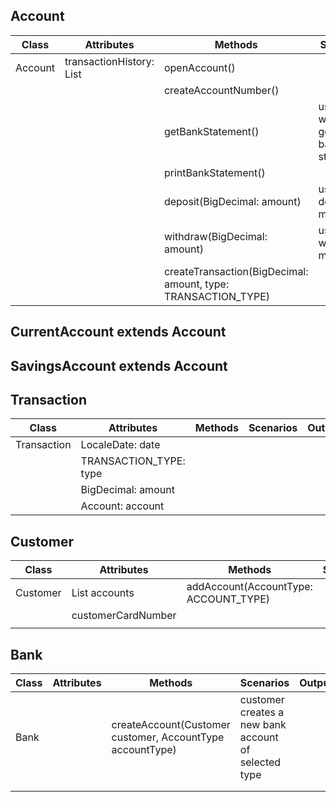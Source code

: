 ## Account

| Class   | Attributes                             | Methods                                                       | Scenario                              | Output |
|---------|----------------------------------------|---------------------------------------------------------------|---------------------------------------|--------|
| Account | transactionHistory: List<Transactions> | openAccount()                                                 |                                       | void   |
|         |                                        | createAccountNumber()                                         |                                       | void   |
|         |                                        | getBankStatement()                                            | user wants to generate bank statement | String |
|         |                                        | printBankStatement()                                          |                                       | void   |
|         |                                        | deposit(BigDecimal: amount)                                   | user can deposit money                | void   |
|         |                                        | withdraw(BigDecimal: amount)                                  | user can withdraw money               | void   |
|         |                                        | createTransaction(BigDecimal: amount, type: TRANSACTION_TYPE) |                                       | void   |

## CurrentAccount extends Account

## SavingsAccount extends Account

## Transaction

| Class       | Attributes             | Methods | Scenarios | Output |
|-------------|------------------------|---------|-----------|--------|
| Transaction | LocaleDate: date       |         |           |        |
|             | TRANSACTION_TYPE: type |         |           |        |
|             | BigDecimal: amount     |         |           |        |
|             | Account: account       |         |           |        |

## Customer

| Class    | Attributes             | Methods                               | Scenarios | Output |
|----------|------------------------|---------------------------------------|-----------|--------|
| Customer | List<Account> accounts | addAccount(AccountType: ACCOUNT_TYPE) |           | void   |
|          | customerCardNumber     |                                       |           |        |
|          |                        |                                       |           |        |


## Bank

| Class | Attributes | Methods                                                   | Scenarios                                            | Output |
|-------|------------|-----------------------------------------------------------|------------------------------------------------------|--------|
| Bank  |            | createAccount(Customer customer, AccountType accountType) | customer creates a new bank account of selected type |        |
|       |            |                                                           |                                                      |        |
|       |            |                                                           |                                                      |        |
